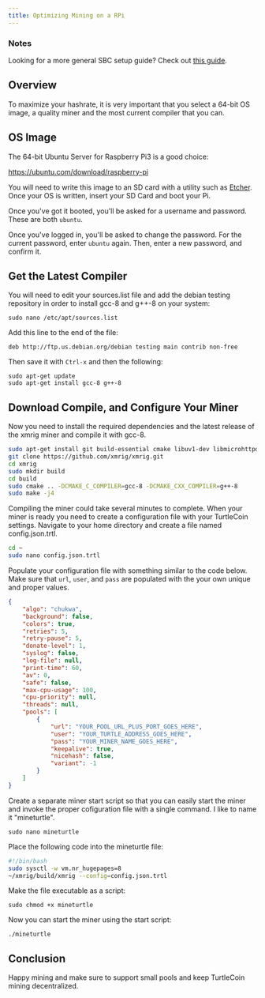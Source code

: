 ```yaml
---
title: Optimizing Mining on a RPi
---
```


### Notes

Looking for a more general SBC setup guide? Check out [this guide](Mining-with-SBC).

## Overview

To maximize your hashrate, it is very important that you select a 64-bit OS image, a quality miner and the most current compiler that you can.

## OS Image
The 64-bit Ubuntu Server for Raspberry Pi3 is a good choice:

https://ubuntu.com/download/raspberry-pi

You will need to write this image to an SD card with a utility such as [Etcher](https://www.balena.io/etcher). Once your OS is written, insert your SD Card and boot your Pi.

Once you've got it booted, you'll be asked for a username and password. These are both `ubuntu`.

Once you've logged in, you'll be asked to change the password. For the current password, enter `ubuntu` again. Then, enter a new password, and confirm it.

## Get the Latest Compiler

You will need to edit your sources.list file and add the debian testing repository in order to install gcc-8 and g++-8 on your system:

```
sudo nano /etc/apt/sources.list
```
Add this line to the end of the file:

```
deb http://ftp.us.debian.org/debian testing main contrib non-free
```

Then save it with `Ctrl-x` and then the following:

```
sudo apt-get update
sudo apt-get install gcc-8 g++-8
```

## Download Compile, and Configure Your Miner

Now you need to install the required dependencies and the latest release of the xmrig miner and compile it with gcc-8.

```bash
sudo apt-get install git build-essential cmake libuv1-dev libmicrohttpd-dev libssl-dev
git clone https://github.com/xmrig/xmrig.git
cd xmrig
sudo mkdir build
cd build
sudo cmake .. -DCMAKE_C_COMPILER=gcc-8 -DCMAKE_CXX_COMPILER=g++-8
sudo make -j4
```

Compiling the miner could take several minutes to complete. When your miner is ready you need to create a configuration file with your TurtleCoin settings. Navigate to your home directory and create a file named config.json.trtl.

```bash
cd ~
sudo nano config.json.trtl
```

Populate your configuration file with something similar to the code below. Make sure that `url`, `user`, and `pass` are populated with the your own unique and proper values.

```json
{
    "algo": "chukwa",
    "background": false,
    "colors": true,
    "retries": 5,
    "retry-pause": 5,
    "donate-level": 1,
    "syslog": false,
    "log-file": null,
    "print-time": 60,
    "av": 0,
    "safe": false,
    "max-cpu-usage": 100,
    "cpu-priority": null,
    "threads": null,
    "pools": [
        {
            "url": "YOUR_POOL_URL_PLUS_PORT_GOES_HERE",
            "user": "YOUR_TURTLE_ADDRESS_GOES_HERE",
            "pass": "YOUR_MINER_NAME_GOES_HERE",
            "keepalive": true,
            "nicehash": false,
            "variant": -1
        }
    ]
}
```

Create a separate miner start script so that you can easily start the miner and invoke the proper cofiguration file with a single command. I like to name it "mineturtle".

```
sudo nano mineturtle
```

Place the following code into the mineturtle file:

```bash
#!/bin/bash
sudo sysctl -w vm.nr_hugepages=8
~/xmrig/build/xmrig --config=config.json.trtl
```

Make the file executable as a script:

```
sudo chmod +x mineturtle
```

Now you can start the miner using the start script:

```
./mineturtle
```

## Conclusion

Happy mining and make sure to support small pools and keep TurtleCoin mining decentralized.


